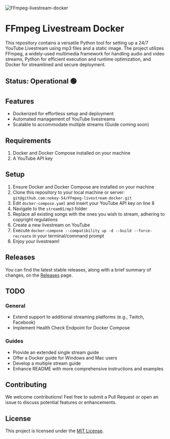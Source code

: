 ![FFmpeg-livestream-docker](https://images.unsplash.com/photo-1594394489098-74ac04c0fc2e?ixlib=rb-4.0.3&ixid=MnwxMjA3fDB8MHxwaG90by1wYWdlfHx8fGVufDB8fHx8&auto=format&fit=crop&w=4170&q=80)

# FFmpeg Livestream Docker
This repository contains a versatile Python tool for setting up a 24/7 YouTube Livestream using mp3 files and a static image. The project utilizes FFmpeg, a widely-used multimedia framework for handling audio and video streams, Python for efficient execution and runtime optimization, and Docker for streamlined and secure deployment.

## Status: Operational 🟢

## Features
- Dockerized for effortless setup and deployment
- Automated management of YouTube livestreams
- Scalable to accommodate multiple streams (Guide coming soon)

## Requirements
1. Docker and Docker Compose installed on your machine
2. A YouTube API key

## Setup
1. Ensure Docker and Docker Compose are installed on your machine
2. Clone this repository to your local machine or server: `git@github.com:nokey-54/FFmpeg-livestream-docker.git`
3. Edit `docker-compose.yaml` and insert your YouTube API key on line 8
4. Navigate to the `stream01/mp3` folder
5. Replace all existing songs with the ones you wish to stream, adhering to copyright regulations
6. Create a new livestream on YouTube
7. Execute `docker-compose --compatibility up -d --build --force-recreate` in your terminal/command prompt
8. Enjoy your livestream!

## Releases
You can find the latest stable releases, along with a brief summary of changes, on the [Releases](https://github.com/nokey-54/FFmpeg-livestream-docker/releases) page.

## TODO

### General
- Extend support to additional streaming platforms (e.g., Twitch, Facebook)
- Implement Health Check Endpoint for Docker Compose

### Guides
- Provide an extended single stream guide
- Offer a Docker guide for Windows and Mac users
- Develop a multiple stream guide
- Enhance README with more comprehensive instructions and examples

## Contributing
We welcome contributions! Feel free to submit a Pull Request or open an issue to discuss potential features or enhancements.

## License
This project is licensed under the [MIT License](LICENSE.md).

